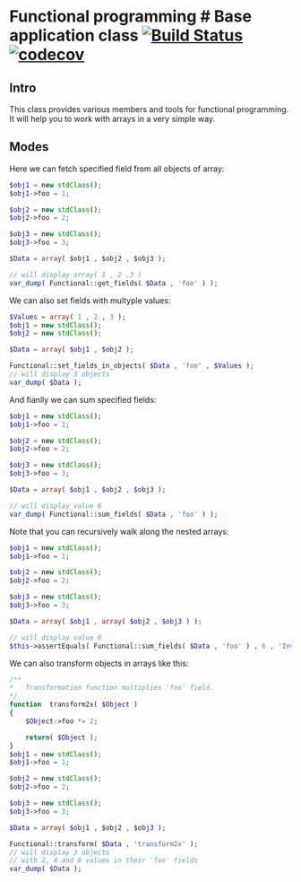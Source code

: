 # Functional programming # Base application class [![Build Status](https://travis-ci.com/alexdodonov/mezon-functional.svg?branch=master)](https://travis-ci.com/alexdodonov/mezon-functional) [![codecov](https://codecov.io/gh/alexdodonov/mezon-functional/branch/master/graph/badge.svg)](https://codecov.io/gh/alexdodonov/mezon-functional)

## Intro

This class provides various members and tools for functional programming. It will help you to work with arrays in a very simple way.

## Modes

Here we can fetch specified field from all objects of array:

```PHP
$obj1 = new stdClass();
$obj1->foo = 1;

$obj2 = new stdClass();
$obj2->foo = 2;

$obj3 = new stdClass();
$obj3->foo = 3;

$Data = array( $obj1 , $obj2 , $obj3 );

// will display array( 1 , 2 ,3 )
var_dump( Functional::get_fields( $Data , 'foo' ) );
```

We can also set fields with multyple values:

```PHP
$Values = array( 1 , 2 , 3 );
$obj1 = new stdClass();
$obj2 = new stdClass();

$Data = array( $obj1 , $obj2 );

Functional::set_fields_in_objects( $Data , 'foo' , $Values );
// will display 3 objects
var_dump( $Data );
```

And fianlly we can sum specified fields:

```PHP
$obj1 = new stdClass();
$obj1->foo = 1;

$obj2 = new stdClass();
$obj2->foo = 2;

$obj3 = new stdClass();
$obj3->foo = 3;

$Data = array( $obj1 , $obj2 , $obj3 );

// will display value 6
var_dump( Functional::sum_fields( $Data , 'foo' ) );
```

Note that you can recursively walk along the nested arrays:

```PHP
$obj1 = new stdClass();
$obj1->foo = 1;

$obj2 = new stdClass();
$obj2->foo = 2;

$obj3 = new stdClass();
$obj3->foo = 3;

$Data = array( $obj1 , array( $obj2 , $obj3 ) );

// will display value 6
$this->assertEquals( Functional::sum_fields( $Data , 'foo' ) , 6 , 'Invalid sum' );
```

We can also transform objects in arrays like this:

```PHP
/**
*   Transformation function multiplies 'foo' field.
*/
function  transform2x( $Object )
{
    $Object->foo *= 2;

    return( $Object );
}
$obj1 = new stdClass();
$obj1->foo = 1;

$obj2 = new stdClass();
$obj2->foo = 2;

$obj3 = new stdClass();
$obj3->foo = 3;

$Data = array( $obj1 , $obj2 , $obj3 );

Functional::transform( $Data , 'transform2x' );
// will display 3 objects
// with 2, 4 and 6 values in their 'foo' fields
var_dump( $Data );
```